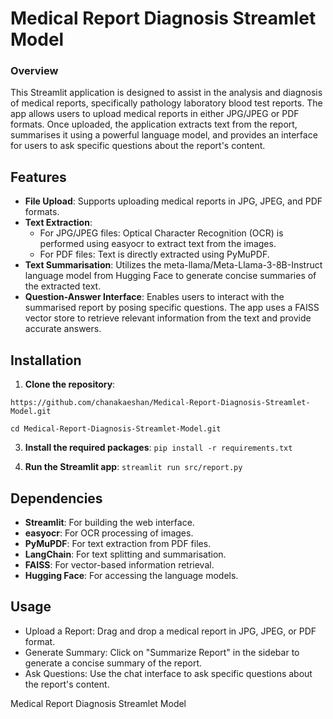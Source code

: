 # Medical Report Diagnosis Streamlet Model

### Overview
This Streamlit application is designed to assist in the analysis and diagnosis of medical reports, specifically pathology laboratory blood test reports. The app allows users to upload medical reports in either JPG/JPEG or PDF formats. Once uploaded, the application extracts text from the report, summarises it using a powerful language model, and provides an interface for users to ask specific questions about the report's content.

## Features
- **File Upload**: Supports uploading medical reports in JPG, JPEG, and PDF formats.
- **Text Extraction**:
  - For JPG/JPEG files: Optical Character Recognition (OCR) is performed using easyocr to extract text from the images.
  - For PDF files: Text is directly extracted using PyMuPDF.
- **Text Summarisation**: Utilizes the meta-llama/Meta-Llama-3-8B-Instruct language model from Hugging Face to generate concise summaries of the extracted text.
- **Question-Answer Interface**: Enables users to interact with the summarised report by posing specific questions. The app uses a FAISS vector store to retrieve relevant information from the text and provide accurate answers.


## Installation
1. **Clone the repository**:
```
https://github.com/chanakaeshan/Medical-Report-Diagnosis-Streamlet-Model.git

cd Medical-Report-Diagnosis-Streamlet-Model.git
```
3.  **Install the required packages**:
```pip install -r requirements.txt```

4.  **Run the Streamlit app**:
```streamlit run src/report.py```

## Dependencies
- **Streamlit**: For building the web interface.
- **easyocr**: For OCR processing of images.
- **PyMuPDF**: For text extraction from PDF files.
- **LangChain**: For text splitting and summarisation.
- **FAISS**: For vector-based information retrieval.
- **Hugging Face**: For accessing the language models.


## Usage
- Upload a Report: Drag and drop a medical report in JPG, JPEG, or PDF format.
- Generate Summary: Click on "Summarize Report" in the sidebar to generate a concise summary of the report.
- Ask Questions: Use the chat interface to ask specific questions about the report's content.








Medical Report Diagnosis Streamlet Model

